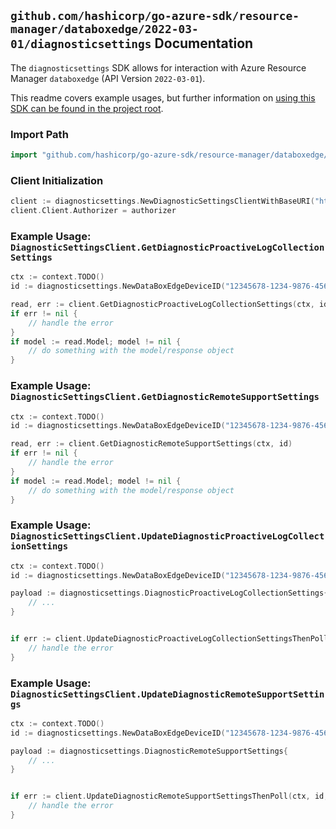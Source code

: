 
## `github.com/hashicorp/go-azure-sdk/resource-manager/databoxedge/2022-03-01/diagnosticsettings` Documentation

The `diagnosticsettings` SDK allows for interaction with Azure Resource Manager `databoxedge` (API Version `2022-03-01`).

This readme covers example usages, but further information on [using this SDK can be found in the project root](https://github.com/hashicorp/go-azure-sdk/tree/main/docs).

### Import Path

```go
import "github.com/hashicorp/go-azure-sdk/resource-manager/databoxedge/2022-03-01/diagnosticsettings"
```


### Client Initialization

```go
client := diagnosticsettings.NewDiagnosticSettingsClientWithBaseURI("https://management.azure.com")
client.Client.Authorizer = authorizer
```


### Example Usage: `DiagnosticSettingsClient.GetDiagnosticProactiveLogCollectionSettings`

```go
ctx := context.TODO()
id := diagnosticsettings.NewDataBoxEdgeDeviceID("12345678-1234-9876-4563-123456789012", "example-resource-group", "dataBoxEdgeDeviceName")

read, err := client.GetDiagnosticProactiveLogCollectionSettings(ctx, id)
if err != nil {
	// handle the error
}
if model := read.Model; model != nil {
	// do something with the model/response object
}
```


### Example Usage: `DiagnosticSettingsClient.GetDiagnosticRemoteSupportSettings`

```go
ctx := context.TODO()
id := diagnosticsettings.NewDataBoxEdgeDeviceID("12345678-1234-9876-4563-123456789012", "example-resource-group", "dataBoxEdgeDeviceName")

read, err := client.GetDiagnosticRemoteSupportSettings(ctx, id)
if err != nil {
	// handle the error
}
if model := read.Model; model != nil {
	// do something with the model/response object
}
```


### Example Usage: `DiagnosticSettingsClient.UpdateDiagnosticProactiveLogCollectionSettings`

```go
ctx := context.TODO()
id := diagnosticsettings.NewDataBoxEdgeDeviceID("12345678-1234-9876-4563-123456789012", "example-resource-group", "dataBoxEdgeDeviceName")

payload := diagnosticsettings.DiagnosticProactiveLogCollectionSettings{
	// ...
}


if err := client.UpdateDiagnosticProactiveLogCollectionSettingsThenPoll(ctx, id, payload); err != nil {
	// handle the error
}
```


### Example Usage: `DiagnosticSettingsClient.UpdateDiagnosticRemoteSupportSettings`

```go
ctx := context.TODO()
id := diagnosticsettings.NewDataBoxEdgeDeviceID("12345678-1234-9876-4563-123456789012", "example-resource-group", "dataBoxEdgeDeviceName")

payload := diagnosticsettings.DiagnosticRemoteSupportSettings{
	// ...
}


if err := client.UpdateDiagnosticRemoteSupportSettingsThenPoll(ctx, id, payload); err != nil {
	// handle the error
}
```
